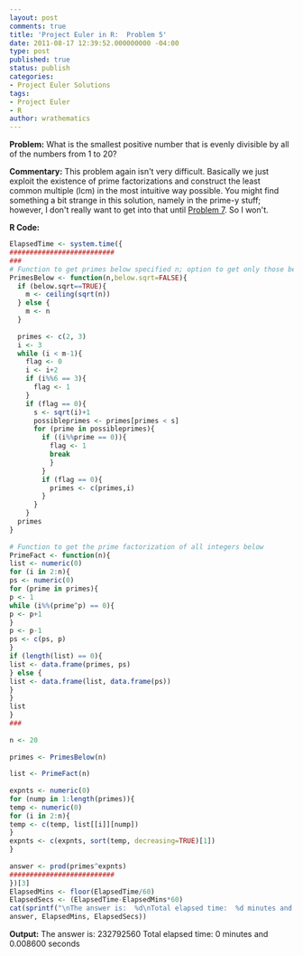 ```yaml
---
layout: post
comments: true
title: 'Project Euler in R:  Problem 5'
date: 2011-08-17 12:39:52.000000000 -04:00
type: post
published: true
status: publish
categories:
- Project Euler Solutions
tags:
- Project Euler
- R
author: wrathematics
---
```



**Problem:** What is the smallest positive number that is evenly
divisible by all of the numbers from 1 to 20?

**Commentary:** This problem again isn't very difficult. Basically we
just exploit the existence of prime factorizations and construct the
least common multiple (lcm) in the most intuitive way possible. You
might find something a bit strange in this solution, namely in the
prime-y stuff; however, I don't really want to get into that until
[Problem
7](http://librestats.wordpress.com/2011/08/19/project-euler-in-r-problem-7/ "Project Euler in R:  Problem 7").
So I won't. 

**R Code:**

```R
ElapsedTime <- system.time({
##########################
###
# Function to get primes below specified n; option to get only those below sqrt(n)
PrimesBelow <- function(n,below.sqrt=FALSE){
  if (below.sqrt==TRUE){
    m <- ceiling(sqrt(n))
  } else {
    m <- n
  }
 
  primes <- c(2, 3)
  i <- 3
  while (i < m-1){
    flag <- 0
    i <- i+2
    if (i%%6 == 3){
      flag <- 1
    }
    if (flag == 0){
      s <- sqrt(i)+1
      possibleprimes <- primes[primes < s]
      for (prime in possibleprimes){
        if ((i%%prime == 0)){
          flag <- 1
          break
          }
        }
        if (flag == 0){
          primes <- c(primes,i)
        }
      }
    }
  primes
}
 
# Function to get the prime factorization of all integers below
PrimeFact <- function(n){
list <- numeric(0)
for (i in 2:n){
ps <- numeric(0)
for (prime in primes){
p <- 1
while (i%%(prime^p) == 0){
p <- p+1
}
p <- p-1
ps <- c(ps, p)
}
if (length(list) == 0){
list <- data.frame(primes, ps)
} else {
list <- data.frame(list, data.frame(ps))
}
}
list
}
###
 
n <- 20
 
primes <- PrimesBelow(n)
 
list <- PrimeFact(n)
 
expnts <- numeric(0)
for (nump in 1:length(primes)){
temp <- numeric(0)
for (i in 2:n){
temp <- c(temp, list[[i]][nump])
}
expnts <- c(expnts, sort(temp, decreasing=TRUE)[1])
}
 
answer <- prod(primes^expnts)
##########################
})[3]
ElapsedMins <- floor(ElapsedTime/60)
ElapsedSecs <- (ElapsedTime-ElapsedMins*60)
cat(sprintf("\nThe answer is:  %d\nTotal elapsed time:  %d minutes and %f seconds\n",
answer, ElapsedMins, ElapsedSecs))
```

**Output:**
The answer is: 232792560
Total elapsed time: 0 minutes and 0.008600 seconds
